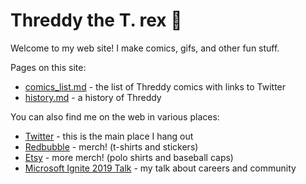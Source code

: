 # Threddy the T. rex 🦖

Welcome to my web site! I make comics, gifs, and other fun stuff.

Pages on this site:

* [comics_list.md](comics_list.md) - the list of Threddy comics with links to Twitter
* [history.md](history.md) - a history of Threddy

You can also find me on the web in various places:

* [Twitter](https://twitter.com/threddyrex) - this is the main place I hang out
* [Redbubble](https://www.redbubble.com/people/threddythetrex/?asc=u) - merch! (t-shirts and stickers)
* [Etsy](https://www.etsy.com/shop/ThreddyRex) - more merch! (polo shirts and baseball caps)
* [Microsoft Ignite 2019 Talk](https://myignite.techcommunity.microsoft.com/sessions/81715) - my talk about careers and community

